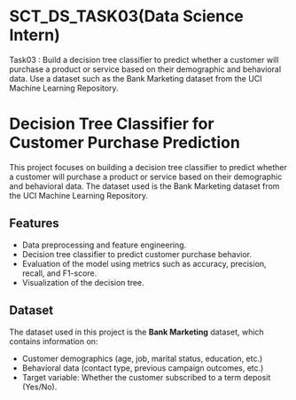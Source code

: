 # SCT_DS_TASK03(Data Science Intern)
Task03 :  Build a decision tree classifier to predict whether a customer will purchase a product or service based on their demographic and behavioral data. Use a dataset such as the Bank Marketing dataset from the UCI Machine Learning Repository.

# Decision Tree Classifier for Customer Purchase Prediction

This project focuses on building a decision tree classifier to predict whether a customer will purchase a product or service based on their demographic and behavioral data. The dataset used is the Bank Marketing dataset from the UCI Machine Learning Repository.

## Features

- Data preprocessing and feature engineering.
- Decision tree classifier to predict customer purchase behavior.
- Evaluation of the model using metrics such as accuracy, precision, recall, and F1-score.
- Visualization of the decision tree.

## Dataset

The dataset used in this project is the **Bank Marketing** dataset, which contains information on:

- Customer demographics (age, job, marital status, education, etc.)
- Behavioral data (contact type, previous campaign outcomes, etc.)
- Target variable: Whether the customer subscribed to a term deposit (Yes/No).
